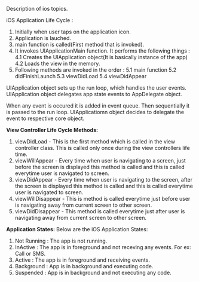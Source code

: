 Description of ios topics.

iOS Application Life Cycle :

1. Initially when user taps on the application icon.
2. Application is lauched.
3. main function is called(First method that is invoked).
4. It invokes UIApplicationMain function. It performs the following things :
          4.1 Creates the UIApplication object(It is basically instance of the app)
          4.2 Loads the view in the memory.
5. Following methods are invoked in the order :
          5.1 main function
          5.2 didFinishLaunch
          5.3 viewDidLoad
          5.4 viewDidAppear
          
UIApplication object sets up the run loop, which handles the user events. UIApplication object delegates app state events to AppDelegate object.

When any event is occured it is added in event queue. Then sequentially it is passed to the run loop. UIApplicatiomn object decides to delegate the event to respective core object. 

**View Controller Life Cycle Methods:**
1. viewDidLoad - This is the first method which is called in the view controller class. This is called only once during the view controllers life time.
2. viewWillAppear - Every time when user is navigating to a screen, just before the screen is displayed this method is called and this is called everytime user is navigated to screen.
3. viewDidAppear - Every time when user is navigating to the screen, after the screen is displayed this method is called and this is called everytime user is navigated to screen.
4. viewWillDisappear - This is method is called everytime just before user is navigating away from current screen to other screen.
5. viewDidDisappear - This method is called everytime just after user is navigating away from current screen to other screen.

**Application States:**
Below are the iOS Application States:
1. Not Running : The app is not running.
2. InActive : The app is in foreground and not receving any events. For ex: Call or SMS.
3. Active : The app is in foreground and receiving events.
4. Background : App is in background and executing code.
5. Suspended : App is in background and not executing any code.




          

         
